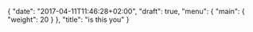 {
	"date": "2017-04-11T11:46:28+02:00",
	"draft": true,
	"menu": {
			"main": {
				"weight": 20
			}
	},
	"title": "is this you"
}


